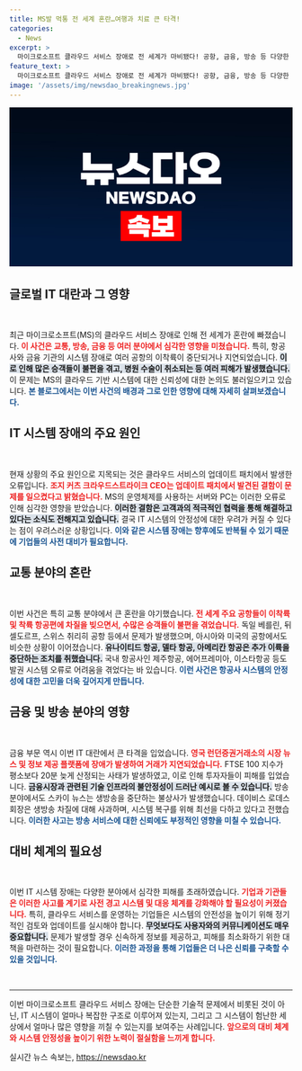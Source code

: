 ```yaml
---
title: MS발 먹통 전 세계 혼란…여행과 치료 큰 타격!
categories:
  - News
excerpt: >
  마이크로소프트 클라우드 서비스 장애로 전 세계가 마비됐다! 공항, 금융, 방송 등 다양한 분야에서 시스템 오류가 발생하며 혼란이 이어지고 있다. 최대 1시간 이륙 중단, 병원 수술 취소 사태까지, 그 원인은 업데이트 패치의 결함으로 밝혀졌다.
feature_text: >
  마이크로소프트 클라우드 서비스 장애로 전 세계가 마비됐다! 공항, 금융, 방송 등 다양한 분야에서 시스템 오류가 발생하며 혼란이 이어지고 있다. 최대 1시간 이륙 중단, 병원 수술 취소 사태까지, 그 원인은 업데이트 패치의 결함으로 밝혀졌다.
image: '/assets/img/newsdao_breakingnews.jpg'
---
```


<p><img src="/assets/img/newsdao_breakingnews.jpg" alt="ontimetimes 속보" /></p>

<h2 data-ke-size="size26">글로벌 IT 대란과 그 영향</h2>

<p data-ke-size="size16">&nbsp;</p>

<p>최근 마이크로소프트(MS)의 클라우드 서비스 장애로 인해 전 세계가 혼란에 빠졌습니다. <b><span style="color: #ee2323;">이 사건은 교통, 방송, 금융 등 여러 분야에서 심각한 영향을 미쳤습니다.</span></b> 특히, 항공사와 금융 기관의 시스템 장애로 여러 공항의 이착륙이 중단되거나 지연되었습니다. <b><span style="background-color: #21538527;">이로 인해 많은 승객들이 불편을 겪고, 병원 수술이 취소되는 등 여러 피해가 발생했습니다.</span></b> 이 문제는 MS의 클라우드 기반 시스템에 대한 신뢰성에 대한 논의도 불러일으키고 있습니다. <b><span style="color: #1a5490;">본 블로그에서는 이번 사건의 배경과 그로 인한 영향에 대해 자세히 살펴보겠습니다.</span></b></p>

<h2 data-ke-size="size26">IT 시스템 장애의 주요 원인</h2>

<p data-ke-size="size16">&nbsp;</p>

<p>현재 상황의 주요 원인으로 지목되는 것은 클라우드 서비스의 업데이트 패치에서 발생한 오류입니다. <b><span style="color: #ee2323;">조지 커츠 크라우드스트라이크 CEO는 업데이트 패치에서 발견된 결함이 문제를 일으켰다고 밝혔습니다.</span></b> MS의 운영체제를 사용하는 서버와 PC는 이러한 오류로 인해 심각한 영향을 받았습니다. <b><span style="background-color: #21538527;">이러한 결함은 고객과의 적극적인 협력을 통해 해결하고 있다는 소식도 전해지고 있습니다.</span></b> 결국 IT 시스템의 안정성에 대한 우려가 커질 수 있다는 점이 우려스러운 상황입니다. <b><span style="color: #1a5490;">이와 같은 시스템 장애는 향후에도 반복될 수 있기 때문에 기업들의 사전 대비가 필요합니다.</span></b></p>

<h2 data-ke-size="size26">교통 분야의 혼란</h2>

<p data-ke-size="size16">&nbsp;</p>

<p>이번 사건은 특히 교통 분야에서 큰 혼란을 야기했습니다. <b><span style="color: #ee2323;">전 세계 주요 공항들이 이착륙 및 착륙 항공편에 차질을 빚으면서, 수많은 승객들이 불편을 겪었습니다.</span></b> 독일 베를린, 뒤셀도르프, 스위스 취리히 공항 등에서 문제가 발생했으며, 아시아와 미국의 공항에서도 비슷한 상황이 이어졌습니다. <b><span style="background-color: #21538527;">유나이티드 항공, 델타 항공, 아메리칸 항공은 추가 이륙을 중단하는 조치를 취했습니다.</span></b> 국내 항공사인 제주항공, 에어프레미아, 이스타항공 등도 발권 시스템 오류로 어려움을 겪었다는 바 있습니다. <b><span style="color: #1a5490;">이런 사건은 항공사 시스템의 안정성에 대한 고민을 더욱 깊어지게 만듭니다.</span></b></p>

<h2 data-ke-size="size26">금융 및 방송 분야의 영향</h2>

<p data-ke-size="size16">&nbsp;</p>

<p>금융 부문 역시 이번 IT 대란에서 큰 타격을 입었습니다. <b><span style="color: #ee2323;">영국 런던증권거래소의 시장 뉴스 및 정보 제공 플랫폼에 장애가 발생하여 거래가 지연되었습니다.</span></b> FTSE 100 지수가 평소보다 20분 늦게 산정되는 사태가 발생하였고, 이로 인해 투자자들이 피해를 입었습니다. <b><span style="background-color: #21538527;">금융시장과 관련된 기술 인프라의 불안정성이 드러난 예시로 볼 수 있습니다.</span></b> 방송 분야에서도 스카이 뉴스는 생방송을 중단하는 불상사가 발생했습니다. 데이비스 로데스 회장은 생방송 차질에 대해 사과하며, 시스템 복구를 위해 최선을 다하고 있다고 전했습니다. <b><span style="color: #1a5490;">이러한 사고는 방송 서비스에 대한 신뢰에도 부정적인 영향을 미칠 수 있습니다.</span></b></p>

<h2 data-ke-size="size26">대비 체계의 필요성</h2>

<p data-ke-size="size16">&nbsp;</p>

<p>이번 IT 시스템 장애는 다양한 분야에서 심각한 피해를 초래하였습니다. <b><span style="color: #ee2323;">기업과 기관들은 이러한 사고를 계기로 사전 경고 시스템 및 대응 체계를 강화해야 할 필요성이 커졌습니다.</span></b> 특히, 클라우드 서비스를 운영하는 기업들은 시스템의 안전성을 높이기 위해 정기적인 검토와 업데이트를 실시해야 합니다. <b><span style="background-color: #21538527;">무엇보다도 사용자와의 커뮤니케이션도 매우 중요합니다.</span></b> 문제가 발생할 경우 신속하게 정보를 제공하고, 피해를 최소화하기 위한 대책을 마련하는 것이 필요합니다. <b><span style="color: #1a5490;">이러한 과정을 통해 기업들은 더 나은 신뢰를 구축할 수 있을 것입니다.</span></b></p>

<p data-ke-size="size16">&nbsp;</p>

<hr />

<p data-ke-size="size16">이번 마이크로소프트 클라우드 서비스 장애는 단순한 기술적 문제에서 비롯된 것이 아닌, IT 시스템이 얼마나 복잡한 구조로 이루어져 있는지, 그리고 그 시스템이 험난한 세상에서 얼마나 많은 영향을 끼칠 수 있는지를 보여주는 사례입니다. <b><span style="color: #ee2323;">앞으로의 대비 체계와 시스템 안정성을 높이기 위한 노력이 절실함을 느끼게 합니다.</span></b></p>
실시간 뉴스 속보는, <a href="https://newsdao.kr" rel="dofollow">https://newsdao.kr</a>



